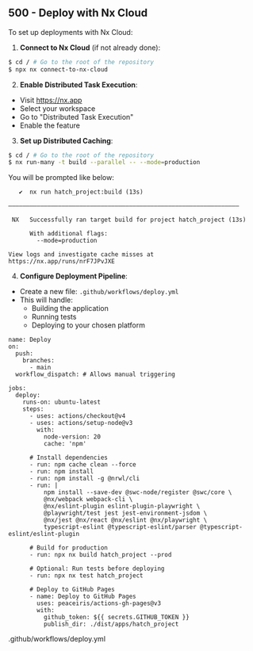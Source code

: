 ## 500 - Deploy with Nx Cloud

To set up deployments with Nx Cloud:

1. **Connect to Nx Cloud** (if not already done):

```bash
$ cd / # Go to the root of the repository
$ npx nx connect-to-nx-cloud
```

2. **Enable Distributed Task Execution**:
- Visit https://nx.app
- Select your workspace
- Go to "Distributed Task Execution"
- Enable the feature

3. **Set up Distributed Caching**:

```bash
$ cd / # Go to the root of the repository
$ nx run-many -t build --parallel -- --mode=production
```

You will be prompted like below:

```
   ✔  nx run hatch_project:build (13s)

—————————————————————————————————————————————————————————————————

 NX   Successfully ran target build for project hatch_project (13s)

      With additional flags:
        --mode=production

View logs and investigate cache misses at https://nx.app/runs/nrF7JPvJXE
```

4. **Configure Deployment Pipeline**:
- Create a new file: `.github/workflows/deploy.yml`
- This will handle:
  - Building the application
  - Running tests
  - Deploying to your chosen platform

```
name: Deploy
on:
  push:
    branches:
      - main
  workflow_dispatch: # Allows manual triggering

jobs:
  deploy:
    runs-on: ubuntu-latest
    steps:
      - uses: actions/checkout@v4
      - uses: actions/setup-node@v3
        with:
          node-version: 20
          cache: 'npm'
      
      # Install dependencies
      - run: npm cache clean --force
      - run: npm install
      - run: npm install -g @nrwl/cli
      - run: |
          npm install --save-dev @swc-node/register @swc/core \
          @nx/webpack webpack-cli \
          @nx/eslint-plugin eslint-plugin-playwright \
          @playwright/test jest jest-environment-jsdom \
          @nx/jest @nx/react @nx/eslint @nx/playwright \
          typescript-eslint @typescript-eslint/parser @typescript-eslint/eslint-plugin

      # Build for production
      - run: npx nx build hatch_project --prod
      
      # Optional: Run tests before deploying
      - run: npx nx test hatch_project
      
      # Deploy to GitHub Pages
      - name: Deploy to GitHub Pages
        uses: peaceiris/actions-gh-pages@v3
        with:
          github_token: ${{ secrets.GITHUB_TOKEN }}
          publish_dir: ./dist/apps/hatch_project
```
.github/workflows/deploy.yml